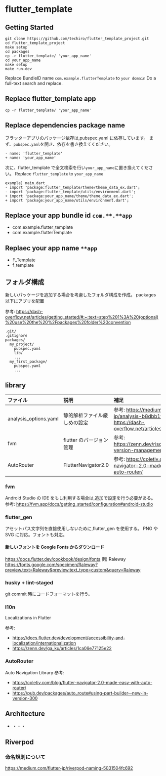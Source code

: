 # flutter_template

## Getting Started

```
git clone https://github.com/techiro/flutter_template_project.git
cd flutter_template_project
make setup
cd packages
cp -r flutter_template/ 'your_app_name'
cd your_app_name
make setup
make run-dev
```

Replace BundleID name `com.example.flutterTemplate` to `your domain`
Do a full-text search and replace.

## Replace flutter_template app

```
cp -r flutter_template/ 'your_app_name'
```

## Replace dependencies package name

フラッターアプリのパッケージ依存は,pubspec.yaml に依存しています。
まず、`pubspec.yaml`を開き、依存を書き換えてください。

```
- name: 'flutter_template'
+ name: 'your_app_name'
```

次に、flutter_template で全文検索を行い`your_app_name`に置き換えてください。
Replace `flutter_template` to `your_app_name`

```
example) main.dart
- import 'package:flutter_template/theme/theme_data_ex.dart';
- import 'package:flutter_template/utils/environment.dart';
+ import 'package:your_app_name/theme/theme_data_ex.dart';
+ import 'package:your_app_name/utils/environment.dart';
```

## Replace your app bundle id `com.**.**app`

- com.example.flutter_template
- com.example.flutterTemplate

## Replaec your app name `**app`

- F_Template
- f_template

## フォルダ構成

新しいパッケージを追加する場合を考慮したフォルダ構成を作成。
packages 以下にアプリを配置

参考: https://dash-overflow.net/articles/getting_started/#:~:text=step%201%3A%20(optional)%20use%20the%20%2Fpackages%20folder%20convention

```
.git/
.gitignore
packages/
  my_project/
    pubspec.yaml
    lib/
    ...
  my_first_package/
    pubspec.yaml
    ...
```

## library

| ファイル              | 説明                         | 補足                                                                                                           |
| :-------------------- | :--------------------------- | :------------------------------------------------------------------------------------------------------------- |
| analysis_options.yaml | 静的解析ファイル厳しめの設定 | 参考: https://medium.com/flutter-jp/analysis-b8dbb19d3978, https://dash-overflow.net/articles/getting_started/ |
| fvm                   | flutter のバージョン管理     | 参考: https://zenn.dev/riscait/articles/flutter-version-management                                             |
| AutoRouter            | FlutterNavigator2.0          | 参考: https://coletiv.com/blog/flutter-navigator-2.0-made-easy-with-auto-router/                               |

### fvm

Android Studio の IDE をもし利用する場合は,追加で設定を行う必要がある。
参考: https://fvm.app/docs/getting_started/configuration#android-studio

### flutter_gen

アセットパス文字列を直接使用しないために,flutter_gen を使用する。
PNG や SVG に対応。フォントも対応。

#### 新しいフォントを Google Fonts からダウンロード

https://docs.flutter.dev/cookbook/design/fonts
例) Raleway
https://fonts.google.com/specimen/Raleway?preview.text=Raleway&preview.text_type=custom&query=Raleway

### husky + lint-staged

git commit 時にコードフォーマットを行う。

### l10n

Localizations in Flutter

参考:

- https://docs.flutter.dev/development/accessibility-and-localization/internationalization
- https://zenn.dev/ga_ku/articles/1ca06e77125e22

### AutoRouter

Auto Navigation Library
参考:

- https://coletiv.com/blog/flutter-navigator-2.0-made-easy-with-auto-router/
- https://pub.dev/packages/auto_route#using-part-builder--new-in-version-300

## Architecture

- ・・・

## Riverpod

### 命名規則について

https://medium.com/flutter-jp/riverpod-naming-5031504fc692
